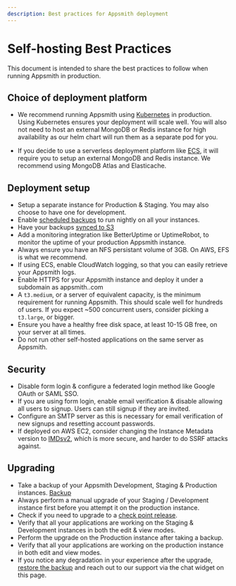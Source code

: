 ```yaml
---
description: Best practices for Appsmith deployment
---
```


# Self-hosting Best Practices

This document is intended to share the best practices to follow when running Appsmith in production.

## Choice of deployment platform

- We recommend running Appsmith using [Kubernetes](/getting-started/setup/installation-guides/kubernetes) in production. Using Kubernetes ensures your deployment will scale well. You will also not need to host an external MongoDB or Redis instance for high availability as our helm chart will run them as a separate pod for you.

- If you decide to use a serverless deployment platform like [ECS](/getting-started/setup/installation-guides/aws-ecs), it will require you to setup an external MongoDB and Redis instance. We recommend using MongoDB Atlas and Elasticache.

## Deployment setup

- Setup a separate instance for Production & Staging. You may also choose to have one for development.
- Enable [scheduled backups](/getting-started/setup/instance-management/appsmithctl#schedule-automatic-backups) to run nightly on all your instances.
- Have your backups [synced to S3](/getting-started/setup/instance-management/appsmithctl#sync-backup-to-s3-bucket)
- Add a monitoring integration like BetterUptime or UptimeRobot, to monitor the uptime of your production Appsmith instance.
- Always ensure you have an NFS persistant volume of 3GB. On AWS, EFS is what we recommend.
- If using ECS, enable CloudWatch logging, so that you can easily retrieve your Appsmith logs.
- Enable HTTPS for your Appsmith instance and deploy it under a subdomain as appsmith.<yourdomain>.com
- A `t3.medium`, or a server of equivalent capacity, is the minimum requirement for running Appsmith. This should scale well for hundreds of users. If you expect ~500 concurrent users, consider picking a `t3.large`, or bigger.
- Ensure you have a healthy free disk space, at least 10-15 GB free, on your server at all times.
- Do not run other self-hosted applications on the same server as Appsmith.

## Security

- Disable form login & configure a federated login method like Google OAuth or SAML SSO.
- If you are using form login, enable email verification & disable allowing all users to signup. Users can still signup if they are invited.
- Configure an SMTP server as this is necessary for email verification of new signups and resetting account passwords.
- If deployed on AWS EC2, consider changing the Instance Metadata version to [IMDsv2](https://docs.aws.amazon.com/AWSEC2/latest/UserGuide/configuring-instance-metadata-service.html), which is more secure, and harder to do SSRF attacks against.

## Upgrading

- Take a backup of your Appsmith Development, Staging & Production instances. [Backup](/getting-started/setup/instance-management/appsmithctl#backup-instance)
- Always perform a manual upgrade of your Staging / Development instance first before you attempt it on the production instance.
- Check if you need to upgrade to a [check point release](/getting-started/setup/instance-management/upgrade-to-checkpoint-version).
- Verify that all your applications are working on the Staging & Development instances in both the edit & view modes.
- Perform the upgrade on the Production instance after taking a backup.
- Verify that all your applications are working on the production instance in both edit and view modes.
- If you notice any degradation in your experience after the upgrade, [restore the backup](/getting-started/setup/instance-management/appsmithctl#restore-instance) and reach out to our support via the chat widget on this page.
